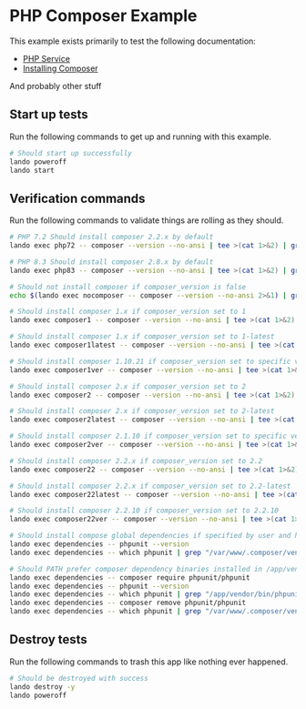 # PHP Composer Example

This example exists primarily to test the following documentation:

* [PHP Service](https://docs.lando.dev/config/php.html)
* [Installing Composer](https://docs.lando.dev/config/php.html#installing-composer)

And probably other stuff

## Start up tests

Run the following commands to get up and running with this example.

```bash
# Should start up successfully
lando poweroff
lando start
```

## Verification commands

Run the following commands to validate things are rolling as they should.

```bash
# PHP 7.2 Should install composer 2.2.x by default
lando exec php72 -- composer --version --no-ansi | tee >(cat 1>&2) | grep -q "Composer version 2.2."

# PHP 8.3 Should install composer 2.8.x by default
lando exec php83 -- composer --version --no-ansi | tee >(cat 1>&2) | grep -q "Composer version 2.8."

# Should not install composer if composer_version is false
echo $(lando exec nocomposer -- composer --version --no-ansi 2>&1) | grep "executable file not found"

# Should install composer 1.x if composer_version set to 1
lando exec composer1 -- composer --version --no-ansi | tee >(cat 1>&2) | grep -q "Composer version 1."

# Should install composer 1.x if composer_version set to 1-latest
lando exec composer1latest -- composer --version --no-ansi | tee >(cat 1>&2) | grep -q "Composer version 1."

# Should install composer 1.10.21 if composer_version set to specific version
lando exec composer1ver -- composer --version --no-ansi | tee >(cat 1>&2) | grep -q "Composer version 1.10.21"

# Should install composer 2.x if composer_version set to 2
lando exec composer2 -- composer --version --no-ansi | tee >(cat 1>&2) | grep -q "Composer version 2."

# Should install composer 2.x if composer_version set to 2-latest
lando exec composer2latest -- composer --version --no-ansi | tee >(cat 1>&2) | grep -q "Composer version 2."

# Should install composer 2.1.10 if composer_version set to specific version
lando exec composer2ver -- composer --version --no-ansi | tee >(cat 1>&2) | grep -q "Composer version 2.1.10"

# Should install composer 2.2.x if composer_version set to 2.2
lando exec composer22 -- composer --version --no-ansi | tee >(cat 1>&2) | grep -q "Composer version 2.2."

# Should install composer 2.2.x if composer_version set to 2.2-latest
lando exec composer22latest -- composer --version --no-ansi | tee >(cat 1>&2) | grep -q "Composer version 2.2."

# Should install composer 2.2.10 if composer_version set to 2.2.10
lando exec composer22ver -- composer --version --no-ansi | tee >(cat 1>&2) | grep -q "Composer version 2.2.10"

# Should install compose global dependencies if specified by user and have them available in PATH
lando exec dependencies -- phpunit --version
lando exec dependencies -- which phpunit | grep "/var/www/.composer/vendor/bin/phpunit"

# Should PATH prefer composer dependency binaries installed in /app/vendor over global ones
lando exec dependencies -- composer require phpunit/phpunit
lando exec dependencies -- phpunit --version
lando exec dependencies -- which phpunit | grep "/app/vendor/bin/phpunit"
lando exec dependencies -- composer remove phpunit/phpunit
lando exec dependencies -- which phpunit | grep "/var/www/.composer/vendor/bin/phpunit"
```

## Destroy tests

Run the following commands to trash this app like nothing ever happened.

```bash
# Should be destroyed with success
lando destroy -y
lando poweroff
```
